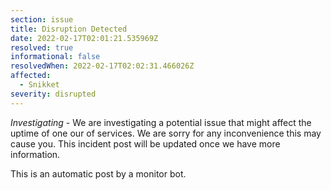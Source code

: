 ```yaml
---
section: issue
title: Disruption Detected
date: 2022-02-17T02:01:21.535969Z
resolved: true
informational: false
resolvedWhen: 2022-02-17T02:02:31.466026Z
affected:
  - Snikket
severity: disrupted
---
```

*Investigating* - We are investigating a potential issue that might affect the uptime of one our of services. We are sorry for any inconvenience this may cause you. This incident post will be updated once we have more information.

This is an automatic post by a monitor bot.
        